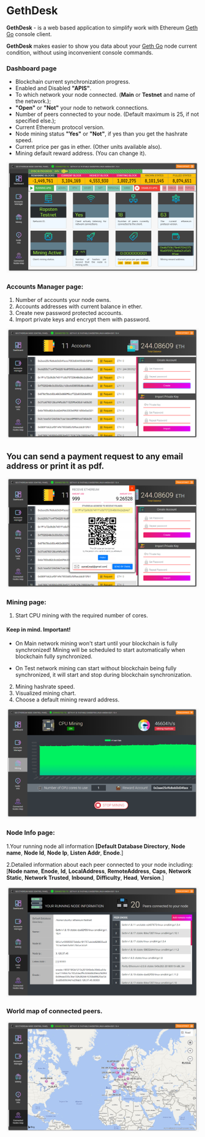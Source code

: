 # GethDesk

**GethDesk** - is a web based application to simplify work with Ethereum [Geth Go](https://github.com/ethereum/go-ethereum/wiki/geth) console client.

**GethDesk** makes easier to show you data about your [Geth Go](https://github.com/ethereum/go-ethereum/wiki/geth) node current 
condition, without using inconvenient console commands.

### Dashboard page
* Blockchain current synchronization progress.
* Enabled and Disabled **"APIS"**.
* To which network your node connected. (**Main** or **Testnet** and name of 
   the network.);
* **"Open"** or **"Not"** your node to network connections.
* Number of peers connected to your node. (Default maximum is 25, if not 
   specified else.);
* Current Ethereum protocol version.
* Node mining status **"Yes"** or **"Not"**, if yes than you get the hashrate speed. 
* Current price per gas in ether. (Other units available also).
* Mining default reward address. (You can change it).

![GitHub Logo](/readmeIMG/dashboard.jpg)


### Accounts Manager page:
1. Number of accounts your node owns.
2. Accounts addresses with current balance in ether.
3. Create new password protected accounts.
4. Import private keys and encrypt them with password.

![GitHub Logo](/readmeIMG/accounts.jpg)

## You can send a payment request to any email address or print it as pdf.
![GitHub Logo](/readmeIMG/paymentRequest.jpg)

### Mining page:
1. Start CPU mining with the required number of cores.
   
#### Keep in mind. Important!

* On Main network mining won't start until your blockchain is fully synchronized! Mining will be scheduled to start automatically when blockchain fully synchronized.

* On Test network mining can start without blockchain being fully synchronized, it will start and stop during blockchain synchronization.

2. Mining hashrate speed.
3. Visualized mining chart.
4. Choose a default mining reward address.

![GitHub Logo](/readmeIMG/mining.png)

### Node Info page:
1.Your running node all information **[Default Database Directory**, **Node name**, **Node 
  Id**, **Node Ip**, **Listen Addr**, **Enode**.]

2.Detailed information about each peer connected to your node including: [**Node name**, **Enode**, **Id**, 
  **LocalAddress**, **RemoteAddress**, **Caps**, **Network Static**, **Network Trusted**, 
  **Inbound**, **Difficulty**, **Head**, **Version**.]
  
![GitHub Logo](/readmeIMG/nodeInfo.jpg)

### World map of connected peers.

![GitHub Logo](/readmeIMG/mapofNodes.jpg)
